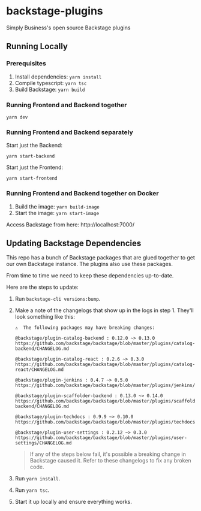 # backstage-plugins

Simply Business's open source Backstage plugins

## Running Locally

### Prerequisites

1. Install dependencies: `yarn install`
2. Compile typescript: `yarn tsc`
3. Build Backstage: `yarn build`

### Running Frontend and Backend together

```shell
yarn dev
```

### Running Frontend and Backend separately

Start just the Backend:

```shell
yarn start-backend
```

Start just the Frontend:

```shell
yarn start-frontend
```

### Running Frontend and Backend together on Docker

1. Build the image: `yarn build-image`
2. Start the image: `yarn start-image`

Access Backstage from here: http://localhost:7000/

## Updating Backstage Dependencies

This repo has a bunch of Backstage packages that are glued together to
get our own Backstage instance. The plugins also use these packages.

From time to time we need to keep these dependencies up-to-date.

Here are the steps to update:

1. Run `backstage-cli versions:bump`.
1. Make a note of the changelogs that show up in the logs in step 1. They'll look something like this:

   ```
   ⚠️  The following packages may have breaking changes:

   @backstage/plugin-catalog-backend : 0.12.0 ~> 0.13.0
   https://github.com/backstage/backstage/blob/master/plugins/catalog-backend/CHANGELOG.md

   @backstage/plugin-catalog-react : 0.2.6 ~> 0.3.0
   https://github.com/backstage/backstage/blob/master/plugins/catalog-react/CHANGELOG.md

   @backstage/plugin-jenkins : 0.4.7 ~> 0.5.0
   https://github.com/backstage/backstage/blob/master/plugins/jenkins/CHANGELOG.md

   @backstage/plugin-scaffolder-backend : 0.13.0 ~> 0.14.0
   https://github.com/backstage/backstage/blob/master/plugins/scaffolder-backend/CHANGELOG.md

   @backstage/plugin-techdocs : 0.9.9 ~> 0.10.0
   https://github.com/backstage/backstage/blob/master/plugins/techdocs/CHANGELOG.md

   @backstage/plugin-user-settings : 0.2.12 ~> 0.3.0
   https://github.com/backstage/backstage/blob/master/plugins/user-settings/CHANGELOG.md
   ```

   > If any of the steps below fail, it's possible a breaking change in Backstage caused it.
   > Refer to these changelogs to fix any broken code.

1. Run `yarn install`.
1. Run `yarn tsc`.
1. Start it up locally and ensure everything works.

